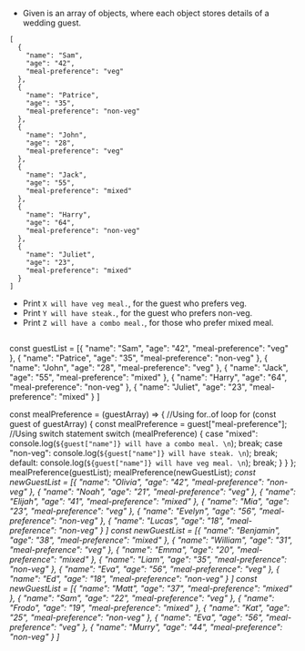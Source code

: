 - Given is an array of objects, where each object stores details of a wedding guest.
```
[
  {
    "name": "Sam",
    "age": "42",
    "meal-preference": "veg"
  },
  {
    "name": "Patrice",
    "age": "35",
    "meal-preference": "non-veg"
  },
  {
    "name": "John",
    "age": "28",
    "meal-preference": "veg"
  },
  {
    "name": "Jack",
    "age": "55",
    "meal-preference": "mixed"
  },
  {
    "name": "Harry",
    "age": "64",
    "meal-preference": "non-veg"
  },
  {
    "name": "Juliet",
    "age": "23",
    "meal-preference": "mixed"
  }
]
```
- Print `X will have veg meal.`, for the guest who prefers veg.
- Print `Y will have steak.`, for the guest who prefers non-veg.
- Print `Z will have a combo meal.`, for those who prefer mixed meal.

<codeblock language="javascript" type="exercise" testMode="multipleInput">
<code>
</code>

<solution>
const guestList = [{
		"name": "Sam",
		"age": "42",
		"meal-preference": "veg"
	},
	{
		"name": "Patrice",
		"age": "35",
		"meal-preference": "non-veg"
	},
	{
		"name": "John",
		"age": "28",
		"meal-preference": "veg"
	},
	{
		"name": "Jack",
		"age": "55",
		"meal-preference": "mixed"
	},
	{
		"name": "Harry",
		"age": "64",
		"meal-preference": "non-veg"
	},
	{
		"name": "Juliet",
		"age": "23",
		"meal-preference": "mixed"
	}
]

const mealPreference = (guestArray) => {
	//Using for..of loop
	for (const guest of guestArray) {
		const mealPreference = guest["meal-preference"];
		//Using switch statement
		switch (mealPreference) {
			case "mixed":
				console.log(`${guest["name"]} will have a combo meal. \n`);
				break;
			case "non-veg":
				console.log(`${guest["name"]} will have steak. \n`);
				break;
			default:
				console.log(`${guest["name"]} will have veg meal. \n`);
				break;
		}
	}
};
mealPreference(guestList);
</solution>
<testcases>
<caller>
mealPreference(newGuestList);
</caller>
<testcase>
<i>
const newGuestList = [{
		"name": "Olivia",
		"age": "42",
		"meal-preference": "non-veg"
	},
	{
		"name": "Noah",
		"age": "21",
		"meal-preference": "veg"
	},
	{
		"name": "Elijah",
		"age": "41",
		"meal-preference": "mixed"
	},
	{
		"name": "Mia",
		"age": "23",
		"meal-preference": "veg"
	},
	{
		"name": "Evelyn",
		"age": "56",
		"meal-preference": "non-veg"
	},
	{
		"name": "Lucas",
		"age": "18",
		"meal-preference": "non-veg"
	}
]
</i>
</testcase>
<testcase>
<i>
const newGuestList = [{
		"name": "Benjamin",
		"age": "38",
		"meal-preference": "mixed"
	},
	{
		"name": "William",
		"age": "31",
		"meal-preference": "veg"
	},
	{
		"name": "Emma",
		"age": "20",
		"meal-preference": "mixed"
	},
	{
		"name": "Liam",
		"age": "35",
		"meal-preference": "non-veg"
	},
	{
		"name": "Eva",
		"age": "56",
		"meal-preference": "veg"
	},
	{
		"name": "Ed",
		"age": "18",
		"meal-preference": "non-veg"
	}
]
</i>
</testcase>
<testcase>
<i>
const newGuestList = [{
		"name": "Matt",
		"age": "37",
		"meal-preference": "mixed"
	},
	{
		"name": "Sam",
		"age": "22",
		"meal-preference": "veg"
	},
	{
		"name": "Frodo",
		"age": "19",
		"meal-preference": "mixed"
	},
	{
		"name": "Kat",
		"age": "25",
		"meal-preference": "non-veg"
	},
	{
		"name": "Eva",
		"age": "56",
		"meal-preference": "veg"
	},
	{
		"name": "Murry",
		"age": "44",
		"meal-preference": "non-veg"
	}
]
</i>
</testcase>
</testcases>
</codeblock>

